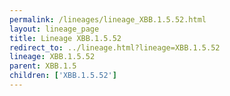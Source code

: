 ```yaml
---
permalink: /lineages/lineage_XBB.1.5.52.html
layout: lineage_page
title: Lineage XBB.1.5.52
redirect_to: ../lineage.html?lineage=XBB.1.5.52
lineage: XBB.1.5.52
parent: XBB.1.5
children: ['XBB.1.5.52']
---
```

